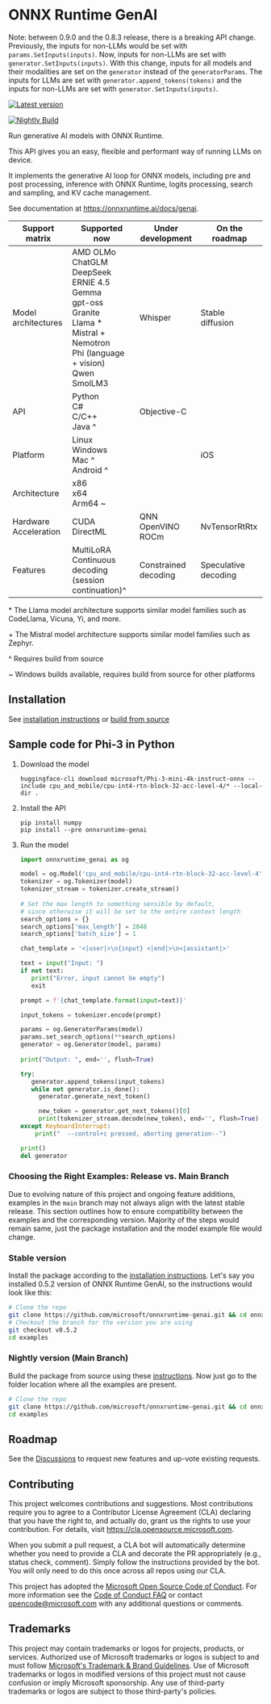 # ONNX Runtime GenAI

Note: between 0.9.0 and the 0.8.3 release, there is a breaking API change. Previously, the inputs for non-LLMs would be set with `params.SetInputs(inputs)`. Now, inputs for non-LLMs are set with `generator.SetInputs(inputs)`. With this change, inputs for all models and their modalities are set on the `generator` instead of the `generatorParams`. The inputs for LLMs are set with `generator.append_tokens(tokens)` and the inputs for non-LLMs are set with `generator.SetInputs(inputs)`.

[![Latest version](https://img.shields.io/nuget/vpre/Microsoft.ML.OnnxRuntimeGenAI.Managed?label=latest)](https://www.nuget.org/packages/Microsoft.ML.OnnxRuntimeGenAI.Managed/absoluteLatest)

[![Nightly Build](https://github.com/microsoft/onnxruntime-genai/actions/workflows/linux-cpu-x64-nightly-build.yml/badge.svg)](https://github.com/microsoft/onnxruntime-genai/actions/workflows/linux-cpu-x64-nightly-build.yml)

Run generative AI models with ONNX Runtime.

This API gives you an easy, flexible and performant way of running LLMs on device. 

It implements the generative AI loop for ONNX models, including pre and post processing, inference with ONNX Runtime, logits processing, search and sampling, and KV cache management.

See documentation at https://onnxruntime.ai/docs/genai.

|Support matrix|Supported now|Under development|On the roadmap|
| -------------- | ------------- | ----------------- | -------------- |
| Model architectures | AMD OLMo <br/> ChatGLM <br/> DeepSeek <br/> ERNIE 4.5 <br/> Gemma <br/> gpt-oss <br/> Granite <br/> Llama * <br/> Mistral + <br/> Nemotron <br/> Phi (language + vision) <br/> Qwen <br/> SmolLM3 | Whisper | Stable diffusion |
|API| Python <br/>C# <br/>C/C++ <br/> Java ^ |Objective-C||
|Platform| Linux <br/> Windows <br/>Mac ^ <br/>Android ^  ||iOS |||
|Architecture|x86 <br/> x64 <br/> Arm64 ~ ||||
|Hardware Acceleration|CUDA<br/>DirectML<br/>|QNN <br/> OpenVINO <br/> ROCm | NvTensorRtRtx |
|Features|MultiLoRA <br/> Continuous decoding (session continuation)^ | Constrained decoding | Speculative decoding |

\* The Llama model architecture supports similar model families such as CodeLlama, Vicuna, Yi, and more.

\+ The Mistral model architecture supports similar model families such as Zephyr.

\^ Requires build from source

\~ Windows builds available, requires build from source for other platforms

## Installation

See [installation instructions](https://onnxruntime.ai/docs/genai/howto/install) or [build from source](https://onnxruntime.ai/docs/genai/howto/build-from-source.html)

## Sample code for Phi-3 in Python

1. Download the model

   ```shell
   huggingface-cli download microsoft/Phi-3-mini-4k-instruct-onnx --include cpu_and_mobile/cpu-int4-rtn-block-32-acc-level-4/* --local-dir .
   ```

2. Install the API
   
   ```shell
   pip install numpy
   pip install --pre onnxruntime-genai
   ```

3. Run the model

   ```python
   import onnxruntime_genai as og

   model = og.Model('cpu_and_mobile/cpu-int4-rtn-block-32-acc-level-4')
   tokenizer = og.Tokenizer(model)
   tokenizer_stream = tokenizer.create_stream()
    
   # Set the max length to something sensible by default,
   # since otherwise it will be set to the entire context length
   search_options = {}
   search_options['max_length'] = 2048
   search_options['batch_size'] = 1

   chat_template = '<|user|>\n{input} <|end|>\n<|assistant|>'

   text = input("Input: ")
   if not text:
      print("Error, input cannot be empty")
      exit

   prompt = f'{chat_template.format(input=text)}'

   input_tokens = tokenizer.encode(prompt)

   params = og.GeneratorParams(model)
   params.set_search_options(**search_options)
   generator = og.Generator(model, params)
  
   print("Output: ", end='', flush=True)

   try:
      generator.append_tokens(input_tokens)
      while not generator.is_done():
        generator.generate_next_token()

        new_token = generator.get_next_tokens()[0]
        print(tokenizer_stream.decode(new_token), end='', flush=True)
   except KeyboardInterrupt:
       print("  --control+c pressed, aborting generation--")

   print()
   del generator
   ```

### Choosing the Right Examples: Release vs. Main Branch

Due to evolving nature of this project and ongoing feature additions, examples in the `main` branch may not always align with the latest stable release. This section outlines how to ensure compatibility between the examples and the corresponding version. Majority of the steps would remain same, just the package installation and the model example file would change.

### Stable version
Install the package according to the [installation instructions](https://onnxruntime.ai/docs/genai/howto/install). Let's say you installed 0.5.2 version of ONNX Runtime GenAI, so the instructions would look like this:

```bash
# Clone the repo
git clone https://github.com/microsoft/onnxruntime-genai.git && cd onnxruntime-genai
# Checkout the branch for the version you are using
git checkout v0.5.2
cd examples
```

### Nightly version (Main Branch)
Build the package from source using these [instructions](https://onnxruntime.ai/docs/genai/howto/build-from-source.html). Now just go to the folder location where all the examples are present.

```bash
# Clone the repo
git clone https://github.com/microsoft/onnxruntime-genai.git && cd onnxruntime-genai
cd examples
```

## Roadmap

See the [Discussions](https://github.com/microsoft/onnxruntime-genai/discussions) to request new features and up-vote existing requests.


## Contributing

This project welcomes contributions and suggestions.  Most contributions require you to agree to a
Contributor License Agreement (CLA) declaring that you have the right to, and actually do, grant us
the rights to use your contribution. For details, visit https://cla.opensource.microsoft.com.

When you submit a pull request, a CLA bot will automatically determine whether you need to provide
a CLA and decorate the PR appropriately (e.g., status check, comment). Simply follow the instructions
provided by the bot. You will only need to do this once across all repos using our CLA.

This project has adopted the [Microsoft Open Source Code of Conduct](https://opensource.microsoft.com/codeofconduct/).
For more information see the [Code of Conduct FAQ](https://opensource.microsoft.com/codeofconduct/faq/) or
contact [opencode@microsoft.com](mailto:opencode@microsoft.com) with any additional questions or comments.

## Trademarks

This project may contain trademarks or logos for projects, products, or services. Authorized use of Microsoft 
trademarks or logos is subject to and must follow 
[Microsoft's Trademark & Brand Guidelines](https://www.microsoft.com/en-us/legal/intellectualproperty/trademarks/usage/general).
Use of Microsoft trademarks or logos in modified versions of this project must not cause confusion or imply Microsoft sponsorship.
Any use of third-party trademarks or logos are subject to those third-party's policies.
